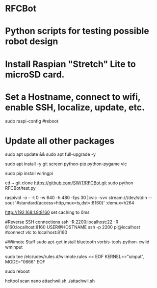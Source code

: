 # RFCBot
# Python scripts for testing possible robot design

# Install Raspian "Stretch" Lite to microSD card.
# Set a Hostname, connect to wifi, enable SSH, localize, update, etc.
sudo raspi-config
#reboot

# Update all other packages
sudo apt update && sudo apt full-upgrade -y


sudo apt install -y git screen python-pip python-pygame vlc

sudo pip install wiringpi



cd ~
git clone https://github.com/SWiT/RFCBot.git
sudo python RFCBot/test.py

raspivid -o - -t 0 -w 640 -h 480 -fps 30 |cvlc -vvv stream:///dev/stdin --sout '#standard{access=http,mux=ts,dst=:8160}' :demux=h264


http://192.168.1.8:8160
set caching to 0ms


#Reverse SSH connections
ssh -R 2200:localhost:22 -R 8160:localhost:8160 USER@HOSTNAME
ssh -p 2200 pi@localhost
#connect vlc to localhost:8160

#Wiimote Stuff
sudo apt-get install bluetooth vorbis-tools python-cwiid wminput

sudo tee /etc/udev/rules.d/wiimote.rules << EOF
KERNEL=="uinput", MODE="0666"
EOF

sudo reboot

hcitool scan
nano attachwii.sh
./attachwii.sh



